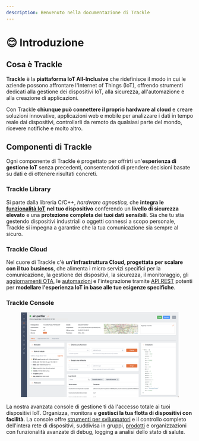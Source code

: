 ```yaml
---
description: Benvenuto nella documentazione di Trackle
---
```


# 😊 Introduzione

## Cosa è Trackle

**Trackle** è la **piattaforma IoT All-Inclusive** che ridefinisce il modo in cui le aziende possono affrontare l'Internet of Things (IoT), offrendo strumenti dedicati alla gestione dei dispositivi IoT, alla sicurezza, all'automazione e alla creazione di applicazioni.

Con Trackle **chiunque può connettere il proprio hardware al cloud** e creare soluzioni innovative, applicazioni web e mobile per analizzare i dati in tempo reale dai dispositivi, controllarli da remoto da qualsiasi parte del mondo, ricevere notifiche e molto altro.&#x20;

## Componenti di Trackle

Ogni componente di Trackle è progettato per offrirti un'**esperienza di gestione IoT** senza precedenti, consentendoti di prendere decisioni basate su dati e di ottenere risultati concreti.

### Trackle Library

Si parte dalla libreria C/C++, _hardware agnostica,_ che **integra le** [**funzionalità IoT**](trackle-library/funzionalita-cloud.md) **nel tuo dispositivo** conferendo un **livello di sicurezza elevato** e una **protezione completa dei tuoi dati sensibili**. Sia che tu stia gestendo dispositivi industriali o oggetti connessi a scopo personale, Trackle si impegna a garantire che la tua comunicazione sia sempre al sicuro.

### Trackle Cloud

Nel cuore di Trackle c'è **un'infrastruttura Cloud, progettata per scalare con il tuo business**, che alimenta i micro servizi specifici per la comunicazione, la gestione dei dispositivi, la sicurezza, il monitoraggio, gli [aggiornamenti OTA](trackle-cloud/aggiornamenti-firmware-ota.md), le [automazioni](trackle-cloud/integrazioni.md) e l'integrazione tramite [API REST](trackle-cloud/cloud-api/) potenti per **modellare l'esperienza IoT in base alle tue esigenze specifiche**.

### Trackle Console

<figure><img src=".gitbook/assets/Schermata 2023-08-24 alle 19.01.48.png" alt=""><figcaption></figcaption></figure>

La nostra avanzata console di gestione ti dà l'accesso totale ai tuoi dispositivi IoT. Organizza, monitora e **gestisci la tua flotta di dispositivi con facilità**. La console offre [strumenti per sviluppatori](broken-reference) e il controllo completo dell'intera rete di dispositivi, suddivisa in gruppi, [prodotti](broken-reference) e organizzazioni con funzionalità avanzate di debug, logging a analisi dello stato di salute.
